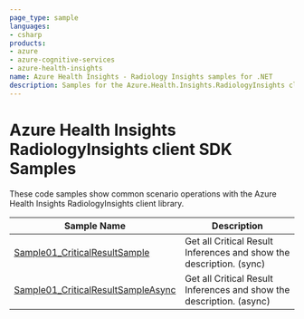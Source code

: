 ```yaml
---
page_type: sample
languages:
- csharp
products:
- azure
- azure-cognitive-services
- azure-health-insights
name: Azure Health Insights - Radiology Insights samples for .NET
description: Samples for the Azure.Health.Insights.RadiologyInsights client library
---
```


# Azure Health Insights RadiologyInsights client SDK Samples
These code samples show common scenario operations with the Azure Health Insights RadiologyInsights client library.

|**Sample Name**|**Description**|
|----------------|-------------|
|[Sample01_CriticalResultSample][sample_get_critical_result_sync] |Get all Critical Result Inferences and show the description. (sync)|
|[Sample01_CriticalResultSampleAsync][sample_get_critical_result_async] |Get all Critical Result Inferences and show the description. (async)|

<!-- LINKS -->
[sample_get_critical_result_sync]: https://github.com/Azure/azure-sdk-for-net/tree/main/sdk/healthinsights/Azure.Health.Insights.RadiologyInsights/samples/Sample01_CriticalResultSample.md
[sample_get_critical_result_async]: https://github.com/Azure/azure-sdk-for-net/tree/main/sdk/healthinsights/Azure.Health.Insights.RadiologyInsights/samples/Sample01_CriticalResultSampleAsync.md
